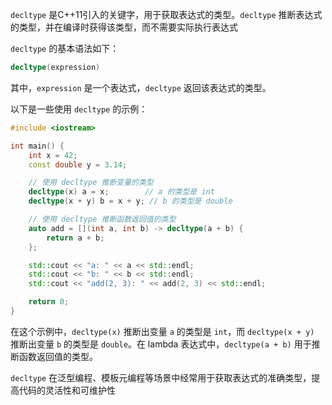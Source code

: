 
`decltype` 是C++11引入的关键字，用于获取表达式的类型。`decltype` 推断表达式的类型，并在编译时获得该类型，而不需要实际执行表达式

`decltype` 的基本语法如下：
```cpp
decltype(expression)
```

其中，`expression` 是一个表达式，`decltype` 返回该表达式的类型。

以下是一些使用 `decltype` 的示例：
```cpp
#include <iostream>

int main() {
    int x = 42;
    const double y = 3.14;

    // 使用 decltype 推断变量的类型
    decltype(x) a = x;        // a 的类型是 int
    decltype(x + y) b = x + y; // b 的类型是 double

    // 使用 decltype 推断函数返回值的类型
    auto add = [](int a, int b) -> decltype(a + b) {
        return a + b;
    };

    std::cout << "a: " << a << std::endl;
    std::cout << "b: " << b << std::endl;
    std::cout << "add(2, 3): " << add(2, 3) << std::endl;

    return 0;
}
```

在这个示例中，`decltype(x)` 推断出变量 `a` 的类型是 `int`，而 `decltype(x + y)` 推断出变量 `b` 的类型是 `double`。在 lambda 表达式中，`decltype(a + b)` 用于推断函数返回值的类型。

`decltype` 在泛型编程、模板元编程等场景中经常用于获取表达式的准确类型，提高代码的灵活性和可维护性
